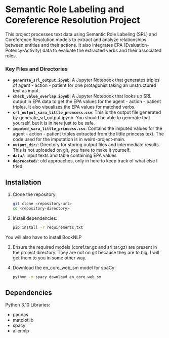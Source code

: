 # Semantic Role Labeling and Coreference Resolution Project

This project processes text data using Semantic Role Labeling (SRL) and Coreference Resolution models to extract and analyze relationships between entities and their actions. It also integrates EPA (Evaluation-Potency-Activity) data to evaluate the extracted verbs and their associated roles.


### Key Files and Directories

- **`generate_srl_output.ipynb`**: A Jupyter Notebook that generates triples of agent - action - patient for one protagonist taking an unstructured text as input. 
- **`check_value_overlap.ipynb`**: A Jupyter Notebook that looks up SRL output in EPA data to get the EPA values for the agent - action - patient triples. It also visualizes the EPA values for matched verbs.
- **`srl_output_sara_little_proncess.csv`**: This is the output file generated by generate_srl_output.ipynb. You should be able to generate that yourself, but it is in here just to be safe.
- **`imputed_sara_little_princess.csv`**: Contains the imputed values for the agent - action - patient triples extracted from the little princess text. The code used for the imputation is in weird-project-main. 
- **`output_dir/`**: Directory for storing output files and intermediate results. This is not uploaded on git, you have to make it yourself.
- **`data/`**: input texts and table containing EPA values
- **`deprecated/`**: old approaches, only in here to keep track of what else I tried

## Installation

1. Clone the repository:
   ```bash
   git clone <repository-url>
   cd <repository-directory>

2. Install dependencies:
    ```bash
    pip install -r requirements.txt 
You will also have to install BookNLP

3. Ensure the required models (coref.tar.gz and srl.tar.gz) are present in the project directory. They are not on git because they are to big, I will get them to you in some other way.

4. Download the en_core_web_sm model for spaCy:
    ```bash
    python -m spacy download en_core_web_sm

## Dependencies
Python 3.10
Libraries:
- pandas
- matplotlib
- spacy
- allennlp


